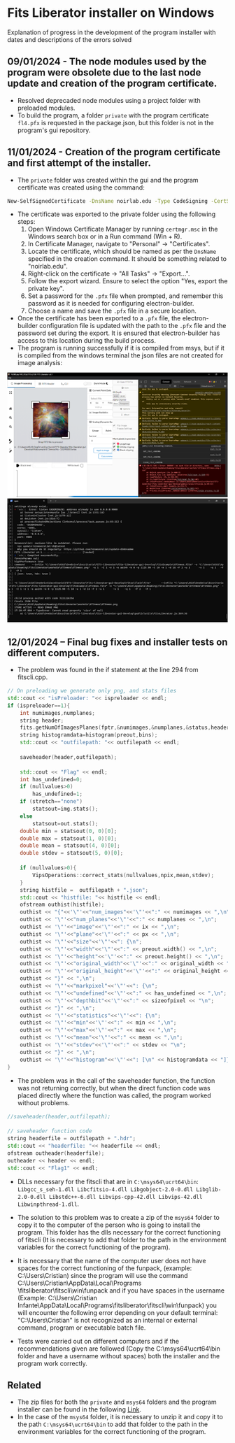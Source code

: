 
# Fits Liberator installer on Windows
Explanation of progress in the development of the program installer with dates and descriptions of the errors solved



## 09/01/2024 - The node modules used by the program were obsolete due to the last node update and creation of the program certificate.

- Resolved deprecaded node modules using a project folder with preloaded modules.
- To build the program, a folder ```private``` with the program certificate ```fl4.pfx``` is requested in the package.json, but this folder is not in the program's gui repository.



## 11/01/2024 - Creation of the program certificate and first attempt of the installer.

- The ```private``` folder was created within the gui and the program certificate was created using the command: 
```bash 
New-SelfSignedCertificate -DnsName noirlab.edu -Type CodeSigning -CertStoreLocation Cert:\CurrentUser\My
```
- The certificate was exported to the private folder using the following steps:
    1) Open Windows Certificate Manager by running `certmgr.msc` in the Windows search box or in a Run command (Win + R).
    2) In Certificate Manager, navigate to "Personal" -> "Certificates".
    3) Locate the certificate, which should be named as per the `DnsName` specified in the creation command. It should be something related to "noirlab.edu".
    4) Right-click on the certificate -> "All Tasks" -> "Export...".
    5) Follow the export wizard. Ensure to select the option "Yes, export the private key".
    6) Set a password for the `.pfx` file when prompted, and remember this password as it is needed for configuring electron-builder.
    7) Choose a name and save the `.pfx` file in a secure location.
- Once the certificate has been exported to a `.pfx` file, the electron-builder configuration file is updated with the path to the `.pfx` file and the password set during the export. It is ensured that electron-builder has access to this location during the build process.
- The program is running successfully if it is compiled from msys, but if it is compiled from the windows terminal the json files are not created for image analysis:

<div align="center">
    
![App Screenshot](https://github.com/Cristian-Infante/FL-on-Windows/blob/CFIC/image.png)
![App Screenshot](https://github.com/Cristian-Infante/FL-on-Windows/blob/CFIC/image2.png)

</div>



## 12/01/2024 – Final bug fixes and installer tests on different computers.

- The problem was found in the if statement at the line 294 from fitscli.cpp.
```c++
// On preloading we generate only png, and stats files
std::cout << "isPreloader: "<< ispreloader << endl;
if (ispreloader==1){
    int numimages,numplanes;
    string header;
    fits.getNumOfImagesPlanes(fptr,&numimages,&numplanes,&status,header);
    string histogramdata=histogram(preout,bins);
    std::cout << "outfilepath: "<< outfilepath << endl;

    saveheader(header,outfilepath);

    std::cout << "Flag" << endl;
    int has_undefined=0;
    if (nullvalues>0)
        has_undefined=1;
    if (stretch=="none")
        statsout=img.stats();
    else
        statsout=out.stats();
    double min = statsout(0, 0)[0];
    double max = statsout(1, 0)[0];
    double mean = statsout(4, 0)[0];
    double stdev = statsout(5, 0)[0];

    if (nullvalues>0){
        VipsOperations::correct_stats(nullvalues,npix,mean,stdev);
    }
    string histfile =  outfilepath + ".json";
    std::cout << "histfile: "<< histfile << endl;
    ofstream outhist(histfile);
    outhist << "{"<<'\"'<<"num_images"<<'\"'<<":" << numimages << ",\n";
    outhist << '\"'<<"num_planes"<<'\"'<<":" << numplanes << ",\n";
    outhist << '\"'<<"image"<<'\"'<<":" << ix << ",\n";
    outhist << '\"'<<"plane"<<'\"'<<":" << px << ",\n";
    outhist << '\"'<<"size"<<'\"'<<": {\n";
    outhist << '\"'<<"width"<<'\"'<<":" << preout.width() << ",\n";
    outhist << '\"'<<"height"<<'\"'<<":" << preout.height() << ",\n";
    outhist << '\"'<<"original_width"<<'\"'<<":" << original_width << ",\n";
    outhist << '\"'<<"original_height"<<'\"'<<":" << original_height << "\n";
    outhist << "}" << ",\n";
    outhist << '\"'<<"markpixel"<<'\"'<<": {\n";
    outhist << '\"'<<"undefined"<<'\"'<<":" << has_undefined << ",\n";
    outhist << '\"'<<"depthbit"<<'\"'<<":" << sizeofpixel << "\n";
    outhist << "}" << ",\n";
    outhist << '\"'<<"statistics"<<'\"'<<": {\n";
    outhist << '\"'<<"min"<<'\"'<<":" << min << ",\n";
    outhist << '\"'<<"max"<<'\"'<<":" << max << ",\n";
    outhist << '\"'<<"mean"<<'\"'<<":" << mean << ",\n";
    outhist << '\"'<<"stdev"<<'\"'<<":" << stdev << "\n";
    outhist << "}" << ",\n";
    outhist << '\"'<<"histogram"<<'\"'<<": [\n" << histogramdata << "]}";
}
```
- The problem was in the call of the saveheader function, the function was not returning correctly, but when the direct function code was placed directly where the function was called, the program worked without problems.
```c++
//saveheader(header,outfilepath);

// saveheader function code 
string headerfile = outfilepath + ".hdr";
std::cout << "headerfile: "<< headerfile << endl;
ofstream outheader(headerfile);
outheader << header << endl;
std::cout << "Flag1" << endl;
```
- DLLs necessary for the fitscli that are in ```C:\msys64\ucrt64\bin```: `Libgcc_s_seh-1.dll Libcfitsio-4.dll Libgobject-2.0-0.dll Libglib-2.0-0.dll Libstdc++-6.dll Libvips-cpp-42.dll Libvips-42.dll Libwinpthread-1.dll`.
- The solution to this problem was to create a zip of the ```msys64``` folder to copy it to the computer of the person who is going to install the program. This folder has the dlls necessary for the correct functioning of fitscli (It is necessary to add that folder to the path in the environment variables for the correct functioning of the program).
- It is necessary that the name of the computer user does not have spaces for the correct functioning of the funpack, (example: C:\Users\Cristian) since the program will use the command C:\Users\Cristian\AppData\Local\Programs \fitsliberator\fitscli\win\funpack and if you have spaces in the username (Example: C:\Users\Cristian Infante\AppData\Local\Programs\fitsliberator\fitscli\win\funpack) you will encounter the following error depending on your default terminal: "C:\Users\Cristian" is not recognized as an internal or external command, program or executable batch file.


- Tests were carried out on different computers and if the recommendations given are followed (Copy the C:\msys64\ucrt64\bin folder and have a username without spaces) both the installer and the program work correctly.


## Related

- The zip files for both the ```private``` and ```msys64``` folders and the program installer can be found in the following [Link](https://drive.google.com/drive/folders/1izsJnDk1ZxvlpBX4PqeRQ7MiUBmAnbUI?usp=sharing).
- In the case of the ```msys64``` folder, it is necessary to unzip it and copy it to the path ```C:\msys64\ucrt64\bin``` to add that folder to the path in the environment variables for the correct functioning of the program.
